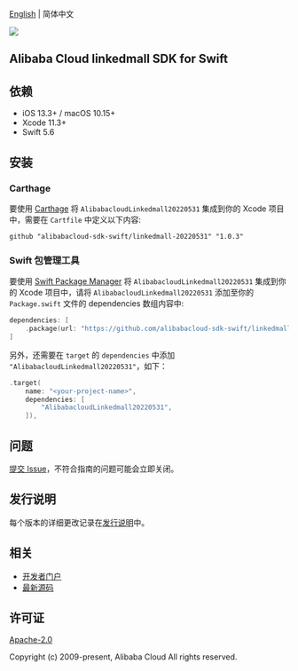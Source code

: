 [English](README.md) | 简体中文

![](https://aliyunsdk-pages.alicdn.com/icons/AlibabaCloud.svg)

## Alibaba Cloud linkedmall SDK for Swift

## 依赖

- iOS 13.3+ / macOS 10.15+
- Xcode 11.3+
- Swift 5.6

## 安装

### Carthage

要使用 [Carthage](https://github.com/Carthage/Carthage) 将 `AlibabacloudLinkedmall20220531` 集成到你的 Xcode 项目中，需要在 `Cartfile` 中定义以下内容:

```ogdl
github "alibabacloud-sdk-swift/linkedmall-20220531" "1.0.3"
```

### Swift 包管理工具

要使用 [Swift Package Manager](https://swift.org/package-manager/) 将 `AlibabacloudLinkedmall20220531` 集成到你的 Xcode 项目中，请将 `AlibabacloudLinkedmall20220531` 添加至你的 `Package.swift` 文件的 dependencies 数组内容中:

```swift
dependencies: [
    .package(url: "https://github.com/alibabacloud-sdk-swift/linkedmall-20220531.git", from: "1.0.3")
]
```

另外，还需要在 `target` 的 `dependencies` 中添加 `"AlibabacloudLinkedmall20220531"`，如下：

```swift
.target(
    name: "<your-project-name>",
    dependencies: [
        "AlibabacloudLinkedmall20220531",
    ]),
```

## 问题

[提交 Issue](https://github.com/alibabacloud-sdk-swift/linkedmall-20220531/issues/new)，不符合指南的问题可能会立即关闭。

## 发行说明

每个版本的详细更改记录在[发行说明](./ChangeLog.txt)中。

## 相关

* [开发者门户](https://next.api.aliyun.com/home)
* [最新源码](https://github.com/alibabacloud-sdk-swift/linkedmall-20220531)

## 许可证

[Apache-2.0](http://www.apache.org/licenses/LICENSE-2.0)

Copyright (c) 2009-present, Alibaba Cloud All rights reserved.
